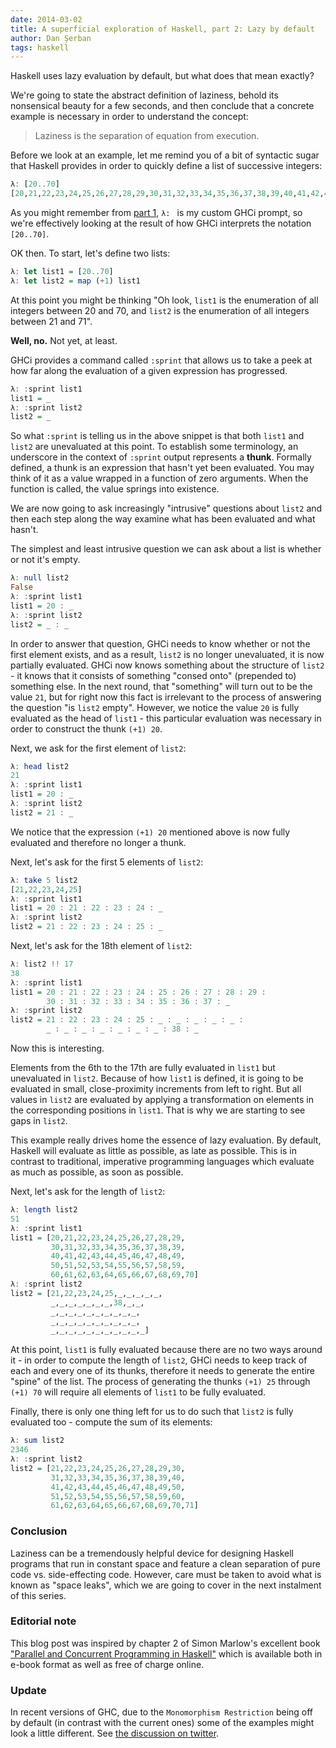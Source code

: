 ```yaml
---
date: 2014-03-02
title: A superficial exploration of Haskell, part 2: Lazy by default
author: Dan Șerban
tags: haskell
---
```


Haskell uses lazy evaluation by default, but what does that mean exactly?

We're going to state the abstract definition of laziness, behold its
nonsensical beauty for a few seconds, and then conclude that a concrete
example is necessary in order to understand the concept:

> Laziness is the separation of equation from execution.

<!--more-->

Before we look at an example, let me remind you of a bit of syntactic sugar
that Haskell provides in order to quickly define a list of successive
integers:

``` haskell
λ: [20..70]
[20,21,22,23,24,25,26,27,28,29,30,31,32,33,34,35,36,37,38,39,40,41,42,43,44,45,46,47,48,49,50,51,52,53,54,55,56,57,58,59,60,61,62,63,64,65,66,67,68,69,70]
```

As you might remember from [part
1](http://techblog.rosedu.org/haskell-part1.html), `λ: ` is my custom GHCi
prompt, so we're effectively looking at the result of how GHCi interprets the
notation `[20..70]`.

OK then. To start, let's define two lists:

``` haskell
λ: let list1 = [20..70]
λ: let list2 = map (+1) list1
```

At this point you might be thinking "Oh look, `list1` is the enumeration of
all integers between 20 and 70, and `list2` is the enumeration of all integers
between 21 and 71".

**Well, no.** Not yet, at least.

GHCi provides a command called `:sprint` that allows us to take a peek at how
far along the evaluation of a given expression has progressed.

``` haskell
λ: :sprint list1
list1 = _
λ: :sprint list2
list2 = _
```

So what `:sprint` is telling us in the above snippet is that both `list1` and
`list2` are unevaluated at this point. To establish some terminology, an
underscore in the context of `:sprint` output represents a **thunk**. Formally
defined, a thunk is an expression that hasn't yet been evaluated. You may
think of it as a value wrapped in a function of zero arguments. When the
function is called, the value springs into existence.

We are now going to ask increasingly "intrusive" questions about `list2` and
then each step along the way examine what has been evaluated and what hasn't.

The simplest and least intrusive question we can ask about a list is whether
or not it's empty.

``` haskell
λ: null list2
False
λ: :sprint list1
list1 = 20 : _
λ: :sprint list2
list2 = _ : _
```

In order to answer that question, GHCi needs to know whether or not the first
element exists, and as a result, `list2` is no longer unevaluated, it is now
partially evaluated. GHCi now knows something about the structure of `list2` -
it knows that it consists of something "consed onto" (prepended to) something
else. In the next round, that "something" will turn out to be the value `21`,
but for right now this fact is irrelevant to the process of answering the
question "is `list2` empty". However, we notice the value `20` is fully
evaluated as the head of `list1` - this particular evaluation was necessary in
order to construct the thunk `(+1) 20`.

Next, we ask for the first element of `list2`:

``` haskell
λ: head list2
21
λ: :sprint list1
list1 = 20 : _
λ: :sprint list2
list2 = 21 : _
```

We notice that the expression `(+1) 20` mentioned above is now fully evaluated
and therefore no longer a thunk.

Next, let's ask for the first 5 elements of `list2`:

``` haskell
λ: take 5 list2
[21,22,23,24,25]
λ: :sprint list1
list1 = 20 : 21 : 22 : 23 : 24 : _
λ: :sprint list2
list2 = 21 : 22 : 23 : 24 : 25 : _
```

Next, let's ask for the 18th element of `list2`:

``` haskell
λ: list2 !! 17
38
λ: :sprint list1
list1 = 20 : 21 : 22 : 23 : 24 : 25 : 26 : 27 : 28 : 29 :
        30 : 31 : 32 : 33 : 34 : 35 : 36 : 37 : _
λ: :sprint list2
list2 = 21 : 22 : 23 : 24 : 25 : _ : _ : _ : _ : _ :
        _ : _ : _ : _ : _ : _ : _ : 38 : _
```

Now this is interesting.

Elements from the 6th to the 17th are fully evaluated in `list1` but
unevaluated in `list2`. Because of how `list1` is defined, it is going to be
evaluated in small, close-proximity increments from left to right. But all
values in `list2` are evaluated by applying a transformation on elements in
the corresponding positions in `list1`. That is why we are starting to see
gaps in `list2`.

This example really drives home the essence of lazy evaluation. By default,
Haskell will evaluate as little as possible, as late as possible. This is in
contrast to traditional, imperative programming languages which evaluate as
much as possible, as soon as possible.

Next, let's ask for the length of `list2`:

``` haskell
λ: length list2
51
λ: :sprint list1
list1 = [20,21,22,23,24,25,26,27,28,29,
         30,31,32,33,34,35,36,37,38,39,
         40,41,42,43,44,45,46,47,48,49,
         50,51,52,53,54,55,56,57,58,59,
         60,61,62,63,64,65,66,67,68,69,70]
λ: :sprint list2
list2 = [21,22,23,24,25,_,_,_,_,_,
         _,_,_,_,_,_,_,38,_,_,
         _,_,_,_,_,_,_,_,_,_,
         _,_,_,_,_,_,_,_,_,_,
         _,_,_,_,_,_,_,_,_,_,_]
```

At this point, `list1` is fully evaluated because there are no two ways around
it - in order to compute the length of `list2`, GHCi needs to keep track of
each and every one of its thunks, therefore it needs to generate the entire
"spine" of the list. The process of generating the thunks `(+1) 25` through
`(+1) 70` will require all elements of `list1` to be fully evaluated.

Finally, there is only one thing left for us to do such that `list2` is fully
evaluated too - compute the sum of its elements:

``` haskell
λ: sum list2
2346
λ: :sprint list2
list2 = [21,22,23,24,25,26,27,28,29,30,
         31,32,33,34,35,36,37,38,39,40,
         41,42,43,44,45,46,47,48,49,50,
         51,52,53,54,55,56,57,58,59,60,
         61,62,63,64,65,66,67,68,69,70,71]
```

### Conclusion

Laziness can be a tremendously helpful device for designing Haskell programs
that run in constant space and feature a clean separation of pure code vs.
side-effecting code. However, care must be taken to avoid what is known as
"space leaks", which we are going to cover in the next instalment of this
series.

### Editorial note

This blog post was inspired by chapter 2 of Simon Marlow's excellent book
["Parallel and Concurrent Programming in
Haskell"](http://chimera.labs.oreilly.com/books/1230000000929) which is
available both in e-book format as well as free of charge online.

### Update

In recent versions of GHC, due to the `Monomorphism Restriction` being off by
default (in contrast with the current ones) some of the examples might look a
little different. See [the discussion on
twitter](http://www.reddit.com/r/haskell/comments/1zfz5m/a_superficial_exploration_of_haskell_part_2_lazy/).
